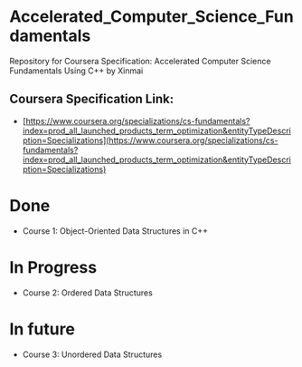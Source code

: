 # Accelerated_Computer_Science_Fundamentals
Repository for Coursera Specification: Accelerated Computer Science Fundamentals Using C++ by Xinmai

## Coursera Specification Link:
* [https://www.coursera.org/specializations/cs-fundamentals?index=prod_all_launched_products_term_optimization&entityTypeDescription=Specializations](https://www.coursera.org/specializations/cs-fundamentals?index=prod_all_launched_products_term_optimization&entityTypeDescription=Specializations)

# Done
* Course 1: Object-Oriented Data Structures in C++

# In Progress
* Course 2: Ordered Data Structures

# In future
* Course 3: Unordered Data Structures